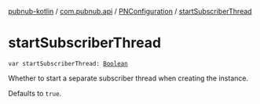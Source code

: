 [pubnub-kotlin](../../index.md) / [com.pubnub.api](../index.md) / [PNConfiguration](index.md) / [startSubscriberThread](./start-subscriber-thread.md)

# startSubscriberThread

`var startSubscriberThread: `[`Boolean`](https://kotlinlang.org/api/latest/jvm/stdlib/kotlin/-boolean/index.html)

Whether to start a separate subscriber thread when creating the instance.

Defaults to `true`.

